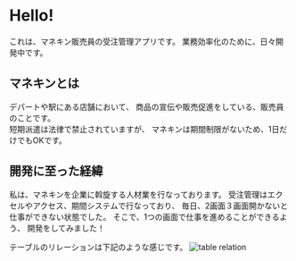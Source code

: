 # Hello!

これは、マネキン販売員の受注管理アプリです。
業務効率化のために、日々開発中です。

## マネキンとは
デパートや駅にある店舗において、
商品の宣伝や販売促進をしている、販売員のことです。<br>
短期派遣は法律で禁止されていますが、
マネキンは期間制限がないため、1日だけでもOKです。

## 開発に至った経緯
私は、マネキンを企業に斡旋する人材業を行なっております。
受注管理はエクセルやアクセス、期間システムで行なっており、
毎日、2画面３画面開かないと仕事ができない状態でした。
そこで、1つの画面で仕事を進めることができるよう、
開発をしてみました！

テーブルのリレーションは下記のような感じです。
![table relation](app/images/mana.png)

